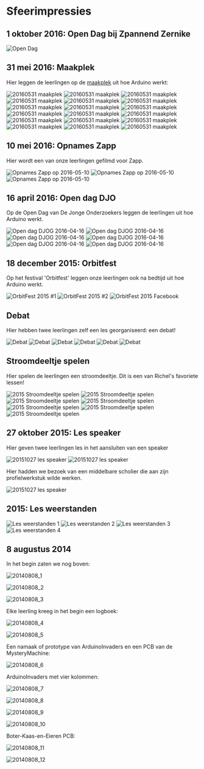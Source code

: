 # Sfeerimpressies

## 1 oktober 2016: Open Dag bij Zpannend Zernike 

![Open Dag](20161001_1.jpg)

## 31 mei 2016: Maakplek

Hier leggen de leerlingen op de [maakplek](http://www.maakplek.nl) uit hoe Arduino werkt:

![20160531 maakplek](20160521Maakplek1.jpg)
![20160531 maakplek](20160521Maakplek2.jpg)
![20160531 maakplek](20160521Maakplek3.jpg)
![20160531 maakplek](20160521Maakplek4.jpg)
![20160531 maakplek](20160521Maakplek5.jpg)
![20160531 maakplek](20160521Maakplek6.jpg)
![20160531 maakplek](20160521Maakplek7.jpg)
![20160531 maakplek](20160521Maakplek8.jpg)
![20160531 maakplek](20160521Maakplek9.jpg)
![20160531 maakplek](20160521Maakplek10.jpg)
![20160531 maakplek](20160521Maakplek11.jpg)
![20160531 maakplek](20160521Maakplek12.jpg)
![20160531 maakplek](20160521Maakplek13.jpg)
![20160531 maakplek](20160521Maakplek14.jpg)
![20160531 maakplek](20160521Maakplek15.jpg)
![20160531 maakplek](20160521Maakplek16.jpg)
![20160531 maakplek](20160521Maakplek17.jpg)
![20160531 maakplek](20160521Maakplek18.jpg)

## 10 mei 2016: Opnames Zapp

Hier wordt een van onze leerlingen gefilmd voor Zapp.

![Opnames Zapp op 2016-05-10](20160510Zapp1.jpg)
![Opnames Zapp op 2016-05-10](20160510Zapp2.jpg)
![Opnames Zapp op 2016-05-10](20160510Zapp3.jpg)

## 16 april 2016: Open dag DJO

Op de Open Dag van De Jonge Onderzoekers 
leggen de leerlingen uit hoe Arduino werkt.

![Open dag DJOG 2016-04-16](20160417OpenDag1.jpg)
![Open dag DJOG 2016-04-16](20160417OpenDag2.jpg)
![Open dag DJOG 2016-04-16](20160417OpenDag3.jpg)
![Open dag DJOG 2016-04-16](20160417OpenDag4.jpg)
![Open dag DJOG 2016-04-16](20160417OpenDag5.jpg)
![Open dag DJOG 2016-04-16](20160417OpenDag6.jpg)

## 18 december 2015: Orbitfest

Op het festival 'Orbitfest' leggen onze leerlingen ook
na bedtijd uit hoe Arduino werkt.

![OrbitFest 2015 #1](20151218OrbitFest.jpg)
![OrbitFest 2015 #2](20151218OrbitFest_2.jpg)
![OrbitFest 2015 Facebook](20151218OrbitFest.png)

## Debat

Hier hebben twee leerlingen zelf een les georganiseerd: een debat! 

![Debat](2015Debat1.jpg)
![Debat](2015Debat2.jpg)
![Debat](2015Debat3.jpg)
![Debat](2015Debat4.jpg)
![Debat](2015Debat5.jpg)
![Debat](2015Debat6.jpg)

## Stroomdeeltje spelen

Hier spelen de leerlingen een stroomdeeltje.
Dit is een van Richel's favoriete lessen!

![2015 Stroomdeeltje spelen](2015StroomdeeltjeSpelen1.jpg)
![2015 Stroomdeeltje spelen](2015StroomdeeltjeSpelen2.jpg)
![2015 Stroomdeeltje spelen](2015StroomdeeltjeSpelen3.jpg)
![2015 Stroomdeeltje spelen](2015StroomdeeltjeSpelen4.jpg)
![2015 Stroomdeeltje spelen](2015StroomdeeltjeSpelen5.jpg)
![2015 Stroomdeeltje spelen](2015StroomdeeltjeSpelen6.jpg)
![2015 Stroomdeeltje spelen](2015StroomdeeltjeSpelen7.jpg)

## 27 oktober 2015: Les speaker

Hier geven twee leerlingen les in het aansluiten van een speaker

![20151027 les speaker](20151027_1.jpg)
![20151027 les speaker](20151027_2.jpg)

Hier hadden we bezoek van een middelbare scholier
die aan zijn profielwerkstuk wilde werken.

![20151027 les speaker](20151027_3.jpg)

## 2015: Les weerstanden

![Les weerstanden 1](2015TheorieWeerstanden1.jpg)
![Les weerstanden 2](2015TheorieWeerstanden2.jpg)
![Les weerstanden 3](2015TheorieWeerstanden3.jpg)
![Les weerstanden 4](2015TheorieWeerstanden4.jpg)

## 8 augustus 2014

In het begin zaten we nog boven:

![20140808_1](20140808_1.jpg)

![20140808_2](20140808_2.jpg)

![20140808_3](20140808_3.jpg)

Elke leerling kreeg in het begin een logboek:

![20140808_4](20140808_4.jpg)

![20140808_5](20140808_5.jpg)

Een namaak of prototype van ArduinoInvaders en een PCB van de MysteryMachine: 

![20140808_6](20140808_6.jpg)

ArduinoInvaders met vier kolommen: 

![20140808_7](20140808_7.jpg)

![20140808_8](20140808_8.jpg)

![20140808_9](20140808_9.jpg)

![20140808_10](20140808_10.jpg)

Boter-Kaas-en-Eieren PCB:

![20140808_11](20140808_11.jpg)

![20140808_12](20140808_12.jpg)

